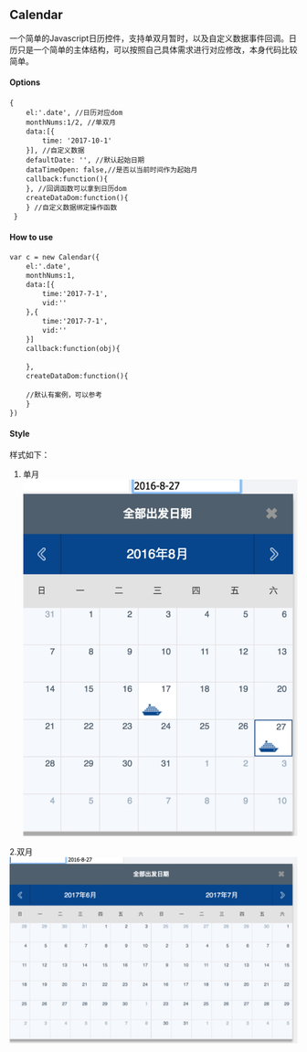 ## Calendar

一个简单的Javascript日历控件，支持单双月暂时，以及自定义数据事件回调。日历只是一个简单的主体结构，可以按照自己具体需求进行对应修改，本身代码比较简单。

#### Options
```
{
	el:'.date', //日历对应dom
	monthNums:1/2, //单双月
	data:[{
		time: '2017-10-1'
	}], //自定义数据
    defaultDate: '', //默认起始日期
    dataTimeOpen: false,//是否以当前时间作为起始月
    callback:function(){
    }, //回调函数可以拿到日历dom
    createDataDom:function(){
    } //自定义数据绑定操作函数
 }
```

#### How to use
```
var c = new Calendar({
	el:'.date',
	monthNums:1,
	data:[{
		time:'2017-7-1',
		vid:''
	},{
		time:'2017-7-1',
		vid:''
	}]
	callback:function(obj){
	
	},
	createDataDom:function(){
	
	//默认有案例，可以参考
	}
})
```

#### Style

样式如下：
1. 单月
![1](./img/single.jpeg)

2.双月
![2](./img/double.jpeg)

